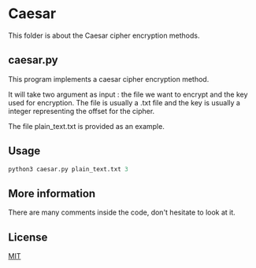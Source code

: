 # Caesar

This folder is about the Caesar cipher encryption methods. 

## caesar.py

This program implements a caesar cipher encryption method.

It will take two argument as input : the file we want to encrypt and the key used for encryption. The file is usually a .txt file and the key is usually a integer representing the offset for the cipher.

The file plain_text.txt is provided as an example.

## Usage

```python
python3 caesar.py plain_text.txt 3
```

## More information

There are many comments inside the code, don't hesitate to look at it.

## License
[MIT](https://choosealicense.com/licenses/mit/)
